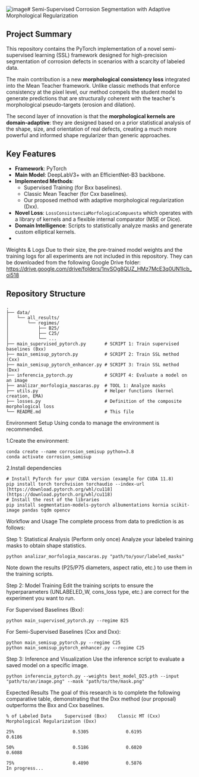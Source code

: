 ![image](https://github.com/user-attachments/assets/aae8d15a-d0ed-462b-b06a-57ad24c93340)# Semi-Supervised Corrosion Segmentation with Adaptive Morphological Regularization

## Project Summary

This repository contains the PyTorch implementation of a novel semi-supervised learning (SSL) framework designed for high-precision segmentation of corrosion defects in scenarios with a scarcity of labeled data.

The main contribution is a new **morphological consistency loss** integrated into the Mean Teacher framework. Unlike classic methods that enforce consistency at the pixel level, our method compels the student model to generate predictions that are structurally coherent with the teacher's morphological pseudo-targets (erosion and dilation).

The second layer of innovation is that the **morphological kernels are domain-adaptive**: they are designed based on a prior statistical analysis of the shape, size, and orientation of real defects, creating a much more powerful and informed shape regularizer than generic approaches.


## Key Features

* **Framework**: PyTorch
* **Main Model**: DeepLabV3+ with an EfficientNet-B3 backbone.
* **Implemented Methods**:
    * Supervised Training (for Bxx baselines).
    * Classic Mean Teacher (for Cxx baselines).
    * Our proposed method with adaptive morphological regularization (Dxx).
* **Novel Loss**: `LossConsistenciaMorfologicaCompuesta` which operates with a library of kernels and a flexible internal comparator (MSE or Dice).
* **Domain Intelligence**: Scripts to statistically analyze masks and generate custom elliptical kernels.
* 
Weights & Logs
Due to their size, the pre-trained model weights and the training logs for all experiments are not included in this repository. They can be downloaded from the following Google Drive folder:
https://drive.google.com/drive/folders/1nvSOg8QUZ_HMz7McE3q0UN1Icb_oi518

## Repository Structure

```text
.
├── data/                     
│   └── all_results/
│       └── regimes/
│           ├── B25/
│           ├── C25/
│           └── ...
├── main_supervised_pytorch.py       # SCRIPT 1: Train supervised baselines (Bxx)
├── main_semisup_pytorch.py          # SCRIPT 2: Train SSL method (Cxx) 
├── main_semisup_pytorch_enhancer.py # SCRIPT 3: Train SSL method (Dxx)
├── inferencia_pytorch.py            # SCRIPT 4: Evaluate a model on an image
├── analizar_morfologia_mascaras.py  # TOOL 1: Analyze masks
├── utils.py                         # Helper functions (kernel creation, EMA)
├── losses.py                        # Definition of the composite morphological loss
└── README.md                        # This file
```
Environment Setup
Using conda to manage the environment is recommended.

1.Create the environment:

```text
conda create --name corrosion_semisup python=3.8
conda activate corrosion_semisup
```
2.Install dependencies
```text
# Install PyTorch for your CUDA version (example for CUDA 11.8)
pip install torch torchvision torchaudio --index-url [https://download.pytorch.org/whl/cu118](https://download.pytorch.org/whl/cu118)
# Install the rest of the libraries
pip install segmentation-models-pytorch albumentations kornia scikit-image pandas tqdm opencv
```
Workflow and Usage
The complete process from data to prediction is as follows:

Step 1: Statistical Analysis (Perform only once)
Analyze your labeled training masks to obtain shape statistics.
```text
python analizar_morfologia_mascaras.py "path/to/your/labeled_masks"
```
Note down the results (P25/P75 diameters, aspect ratio, etc.) to use them in the training scripts.

Step 2: Model Training
Edit the training scripts to ensure the hyperparameters (UNLABELED_W, cons_loss type, etc.) are correct for the experiment you want to run.

For Supervised Baselines (Bxx):
```text
python main_supervised_pytorch.py --regime B25
```
For Semi-Supervised Baselines (Cxx and Dxx):
```text
python main_semisup_pytorch.py --regime C25
python main_semisup_pytorch_enhancer.py --regime C25
```
Step 3: Inference and Visualization
Use the inference script to evaluate a saved model on a specific image.
```text
python inferencia_pytorch.py --weights best_model_D25.pth --input "path/to/an/image.png" --mask "path/to/the/mask.png"
```
Expected Results
The goal of this research is to complete the following comparative table, demonstrating that the Dxx method (our proposal) outperforms the Bxx and Cxx baselines.
```text
% of Labeled Data     Supervised (Bxx)    Classic MT (Cxx)    Morphological Regularization (Dxx)

25%                      0.5305              0.6195                     0.6186

50%                      0.5186              0.6020                     0.6088

75%                      0.4890              0.5876                     In progress...
```

